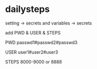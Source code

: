 # dailysteps

setting -> secrets and variables -> secrets

add PWD & USER & STEPS

PWD passwd1#passwd2#passwd3

USER user1#user2#user3

STEPS 8000-9000 or 8888
